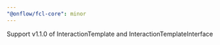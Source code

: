 ```yaml
---
"@onflow/fcl-core": minor
---
```


Support v1.1.0 of InteractionTemplate and InteractionTemplateInterface
